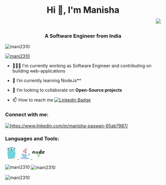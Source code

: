 <h1 align="center">Hi 👋, I'm Manisha
 <div id="header" align="right">
  <img src="https://media.giphy.com/media/aIJDrOomj81MQZz2uO/giphy.gif" width="100"/>
</div>
</h1>
<h3 align="center">A Software Engineer from India </h3>

<p align="left"> <img src="https://komarev.com/ghpvc/?username=mani2310&label=Profile%20views&color=0e75b6&style=flat" alt="mani2310" /> </p>

<p align="left"> <a href="https://github.com/ryo-ma/github-profile-trophy"><img src="https://github-profile-trophy.vercel.app/?username=mani2310" alt="mani2310" /></a> </p>

- 👩🏻‍💻 I'm currently working as Software Engineer and contributing on building web-applications
- 🌱 I’m currently learning NodeJs**

- 👯 I’m looking to collaborate on **Open-Source projects**

- 📫 How to reach me [![Linkedin Badge](https://img.shields.io/badge/-LinkedIn-blue?style=flat&logo=Linkedin&logoColor=white)](https://www.linkedin.com/in/manisha-paswan-65ab7987/)

<h3 align="left">Connect with me:</h3>
<p align="left">
<a href="https://linkedin.com/in/https://www.linkedin.com/in/manisha-paswan-65ab7987/" target="blank"><img align="center" src="https://raw.githubusercontent.com/rahuldkjain/github-profile-readme-generator/master/src/images/icons/Social/linked-in-alt.svg" alt="https://www.linkedin.com/in/manisha-paswan-65ab7987/" height="30" width="40" /></a>
</p>

<h3 align="left">Languages and Tools:</h3>
<p align="left"> <a href="https://golang.org" target="_blank" rel="noreferrer"> <img src="https://raw.githubusercontent.com/devicons/devicon/master/icons/go/go-original.svg" alt="go" width="40" height="40"/> </a> <a href="https://www.java.com" target="_blank" rel="noreferrer"> <img src="https://raw.githubusercontent.com/devicons/devicon/master/icons/java/java-original.svg" alt="java" width="40" height="40"/> </a> <a href="https://nodejs.org" target="_blank" rel="noreferrer"> <img src="https://raw.githubusercontent.com/devicons/devicon/master/icons/nodejs/nodejs-original-wordmark.svg" alt="nodejs" width="40" height="40"/> </a> </p>

<p><img align="left" src="https://github-readme-stats.vercel.app/api/top-langs?username=mani2310&show_icons=true&locale=en&layout=compact" alt="mani2310" /></p>

<p>&nbsp;<img align="center" src="https://github-readme-stats.vercel.app/api?username=mani2310&show_icons=true&locale=en" alt="mani2310" /></p>

<p><img align="center" src="https://github-readme-streak-stats.herokuapp.com/?user=mani2310&" alt="mani2310" /></p>
